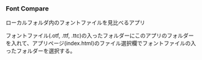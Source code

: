 ### Font Compare ###

ローカルフォルダ内のフォントファイルを見比べるアプリ

フォントファイル(.otf, .ttf, .ttc)の入ったフォルダーにこのアプリのフォルダーを入れて、アプリページ(index.html)のファイル選択欄でフォントファイルの入ったフォルダーを選択する。